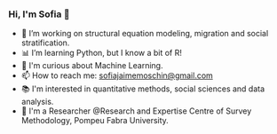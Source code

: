 ### Hi, I'm Sofia 👋

- 🔭 I’m working on structural equation modeling, migration and social stratification.
- 📊 I’m learning Python, but I know a bit of R!
- 👀 I'm curious about Machine Learning.
- 📫 How to reach me: sofiajaimemoschin@gmail.com
- 📚 I'm interested in quantitative methods, social sciences and data analysis.
- 💼 I'm a Researcher @Research and Expertise Centre of Survey Methodology, Pompeu Fabra University.
